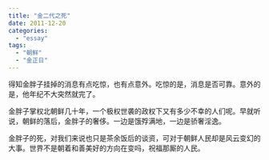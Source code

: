 ```yaml
---
title: "金二代之死"
date: 2011-12-20
categories: 
  - "essay"
tags: 
  - "朝鲜"
  - "金正日"
---
```


得知金胖子挂掉的消息有点吃惊，也有点意外。吃惊的是，消息是否可靠。意外的是，他年纪不大突然就完了。

金胖子掌权北朝鲜几十年，一个极权世袭的政权下又有多少不幸的人们呢。早就听说，朝鲜的落后，金胖子的奢侈。一边是饿殍满地，一边是骄奢淫逸。

金胖子的死，对我们来说也只是茶余饭后的谈资，可对于朝鲜人民却是风云变幻的大事。世界不是朝着和善美好的方向在变吗，祝福那厮的人民。
